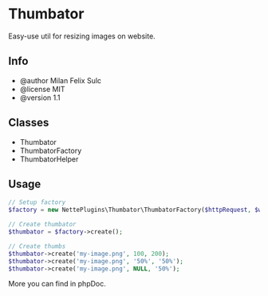 # Thumbator

Easy-use util for resizing images on website.


## Info

* @author Milan Felix Sulc
* @license MIT
* @version 1.1

## Classes

* Thumbator
* ThumbatorFactory
* ThumbatorHelper

## Usage
```php
// Setup factory
$factory = new NettePlugins\Thumbator\ThumbatorFactory($httpRequest, $wwwDir, $wwwDir . '/uploads', 'temp');

// Create thumbator
$thumbator = $factory->create();

// Create thumbs
$thumbator->create('my-image.png', 100, 200);
$thumbator->create('my-image.png', '50%', '50%');
$thumbator->create('my-image.png', NULL, '50%');
```

More you can find in phpDoc.
